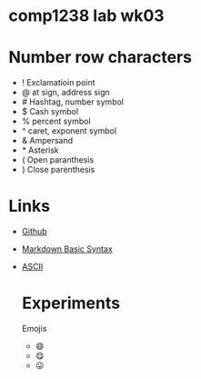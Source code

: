 # comp1238 lab wk03

# Number row characters 
- !  Exclamatioin point
- @  at sign, address sign
- \# Hashtag, number symbol
- $ Cash symbol
- % percent symbol
- ^ caret, exponent symbol
- & Ampersand
- \* Asterisk 
- ( Open paranthesis
- ) Close parenthesis

# Links
- [Github](https://github.com/)
- [Markdown Basic Syntax](https://www.markdownguide.org/basic-syntax/)
- [ASCII](https://www.ascii-code.com/)

  # Experiments
  Emojis
  - :smile:
  -  :yum:
  -  :stuck_out_tongue: 

